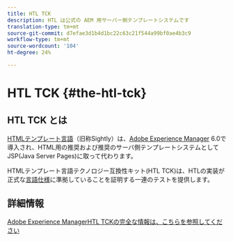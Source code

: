 ```yaml
---
title: HTL TCK
description: HTL は公式の AEM 用サーバー側テンプレートシステムです
translation-type: tm+mt
source-git-commit: d7efae3d1b4d1bc22c63c21f544a99bf0ae4b3c9
workflow-type: tm+mt
source-wordcount: '104'
ht-degree: 24%

---
```



# HTL TCK {#the-htl-tck}

## HTL TCK とは

[HTMLテンプレート言語](overview.md)（旧称Sightly）は、[Adobe Experience Manager](http://www.adobe.com/jp/solutions/web-experience-management.html) 6.0で導入され、HTML用の推奨および推奨のサーバ側テンプレートシステムとしてJSP(Java Server Pages)に取って代わります。

HTMLテンプレート言語テクノロジー互換性キット(HTL TCK)は、HTLの実装が正式な[言語仕様](https://github.com/adobe/htl-spec)に準拠していることを証明する一連のテストを提供します。

## 詳細情報

[Adobe Experience ManagerHTL TCKの完全な情報は、こちらを参照してください](https://github.com/adobe/htl-tck)
